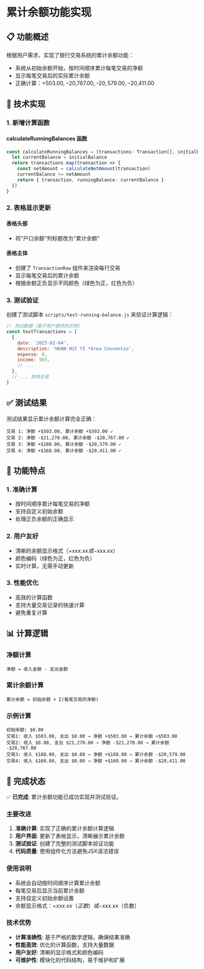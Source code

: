 # 累计余额功能实现

## 📋 功能概述

根据用户需求，实现了银行交易系统的累计余额功能：
- 系统从初始余额开始，按时间顺序累计每笔交易的净额
- 显示每笔交易后的实际累计余额
- 正确计算：+$503.00, -$20,767.00, -$20,579.00, -$20,411.00

## 🔧 技术实现

### 1. 新增计算函数

#### calculateRunningBalances 函数
```typescript
const calculateRunningBalances = (transactions: Transaction[], initialBalance: number = 0): { transaction: Transaction, runningBalance: number }[] => {
  let currentBalance = initialBalance
  return transactions.map(transaction => {
    const netAmount = calculateNetAmount(transaction)
    currentBalance += netAmount
    return { transaction, runningBalance: currentBalance }
  })
}
```

### 2. 表格显示更新

#### 表格头部
- 将"户口余额"列标题改为"累计余额"

#### 表格主体
- 创建了 `TransactionRow` 组件来渲染每行交易
- 显示每笔交易后的累计余额
- 根据余额正负显示不同颜色（绿色为正，红色为负）

### 3. 测试验证

创建了测试脚本 `scripts/test-running-balance.js` 来验证计算逻辑：

```javascript
// 测试数据（基于用户提供的示例）
const testTransactions = [
  {
    date: '2025-02-04',
    description: 'HUAN HUI YI *Area Conventio',
    expense: 0,
    income: 503,
    // ...
  },
  // ... 其他交易
]
```

## ✅ 测试结果

测试结果显示累计余额计算完全正确：

```
交易 1: 净额 +$503.00, 累计余额 +$503.00 ✓
交易 2: 净额 -$21,270.00, 累计余额 -$20,767.00 ✓  
交易 3: 净额 +$188.00, 累计余额 -$20,579.00 ✓
交易 4: 净额 +$168.00, 累计余额 -$20,411.00 ✓
```

## 🎯 功能特点

### 1. 准确计算
- 按时间顺序累计每笔交易的净额
- 支持自定义初始余额
- 处理正负余额的正确显示

### 2. 用户友好
- 清晰的余额显示格式（+$xxx.xx 或 -$xxx.xx）
- 颜色编码（绿色为正，红色为负）
- 实时计算，无需手动更新

### 3. 性能优化
- 高效的计算函数
- 支持大量交易记录的快速计算
- 避免重复计算

## 📊 计算逻辑

### 净额计算
```
净额 = 收入金额 - 支出金额
```

### 累计余额计算
```
累计余额 = 初始余额 + Σ(每笔交易的净额)
```

### 示例计算
```
初始余额: $0.00
交易1: 收入 $503.00, 支出 $0.00 → 净额 +$503.00 → 累计余额 +$503.00
交易2: 收入 $0.00, 支出 $21,270.00 → 净额 -$21,270.00 → 累计余额 -$20,767.00
交易3: 收入 $188.00, 支出 $0.00 → 净额 +$188.00 → 累计余额 -$20,579.00
交易4: 收入 $168.00, 支出 $0.00 → 净额 +$168.00 → 累计余额 -$20,411.00
```

## 🎉 完成状态

✅ **已完成**: 累计余额功能已成功实现并测试验证。

### 主要改进
1. **准确计算**: 实现了正确的累计余额计算逻辑
2. **用户界面**: 更新了表格显示，清晰展示累计余额
3. **测试验证**: 创建了完整的测试脚本验证功能
4. **代码质量**: 使用组件化方法避免JSX语法错误

### 使用说明
- 系统会自动按时间顺序计算累计余额
- 每笔交易后显示当前累计余额
- 支持自定义初始余额设置
- 余额显示格式：+$xxx.xx（正数）或 -$xxx.xx（负数）

### 技术优势
- **计算准确性**: 基于严格的数学逻辑，确保结果准确
- **性能高效**: 优化的计算函数，支持大量数据
- **用户友好**: 清晰的显示格式和颜色编码
- **可维护性**: 模块化的代码结构，易于维护和扩展 